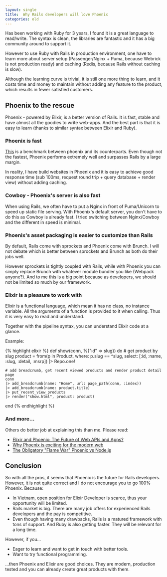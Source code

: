 ```yaml
---
layout: single
title:  Why Rails developers will love Phoenix
categories: old
---
```


Has been working with Ruby for 3 years, I found it is a great language to read/write. The syntax is clean, the libraries are fantastic and it has a big community around to support it.

However to use Ruby with Rails in production environment, one have to learn more about server setup (Passenger/Nginx + Puma, because Webrick is not production ready) and caching (Redis, because Rails without caching is slow).

Although the learning curve is trivial, it is still one more thing to learn, and it costs time and money to maintain without adding any feature to the product, which results in fewer satisfied customers.

## Phoenix to the rescue

Phoenix - powered by Elixir, is a better version of Rails. It is fast, stable and have almost all the goodies to write web-apps. And the best part is that it is easy to learn (thanks to similar syntax between Elixir and Ruby).

### Phoenix is fast

[This](https://github.com/mroth/phoenix-showdown) is a benchmark between phoenix and its counterparts. Even though not the fastest, Phoenix performs extremely well and surpasses Rails by a large margin.

In reality, I have build websites in Phoenix and it is easy to achieve good response time (sub 100ms, request round trip + query database + render view) without adding caching.

### Cowboy - Phoenix's server is also fast

When using Rails, we often have to put a Nginx in front of Puma/Unicorn to speed up static file serving. With Phoenix's default server, you don't have to do this as Cowboy is already fast. I tried switching between Nginx/Cowboy and the different in speed is minimal.

### Phoenix's asset packaging is easier to customize than Rails

By default, Rails come with sprockets and Phoenix come with Brunch. I will not debate which is better between sprockets and Brunch as both do their jobs well.

However sprockets is tightly coupled with Rails, while with Phoenix you can simply replace Brunch with whatever module bundler you like (Webpack anyone?). And to me this is a big point because as developers, we should not be limited so much by our framework.

### Elixir is a pleasure to work with

Elixir is a functional language, which mean it has no class, no instance variable. All the arguments of a function is provided to it when calling. Thus it is very easy to read and understand.

Together with the pipeline syntax, you can understand Elixir code at a glance.

Example:

{% highlight elixir %}
  def show(conn, %{"id" => slug}) do
    # get product by slug
    product =
      from(p in Product,
      where: p.slug == ^slug,
      select: [:id, :name, :slug, :detail, :msrp])
      |> Repo.one!

    # add breadcrumb, get recent viewed products and render product detail page
    conn
    |> add_breadcrumb(name: "Home", url: page_path(conn, :index))
    |> add_breadcrumb(name: product.title)
    |> put_recent_view_products
    |> render("show.html", product: product)
  end
{% endhighlight %}

### And more...

Others do better job at explaining this than me. Please read:
- [Elixir and Phoenix: The Future of Web APIs and Apps?](http://blog.carbonfive.com/2016/04/19/elixir-and-phoenix-the-future-of-web-apis-and-apps/)
- [Why Phoenix is exciting for the modern web](https://14islands.com/blog/2016/08/16/phoenix-framework/)
- [The Obligatory "Flame War" Phoenix vs Node.js](http://www.akitaonrails.com/2015/12/03/the-obligatory-flame-war-phoenix-vs-node-js)

## Conclusion

So with all the pros, it seems that Phoenix is the future for Rails developers. However, it is not quite correct and I do not encourage you to go 100% Phoenix. Because:
- In Vietnam, open position for Elixir Developer is scarce, thus your opportunity will be limited.
- Rails market is big. There are many job offers for experienced Rails developers and the pay is competitive.
- Even though having many drawbacks, Rails is a matured framework with tons of support. And Ruby is also getting faster. They will be relevant for a long time.

However, if you...
- Eager to learn and want to get in touch with better tools.
- Want to try functional programming.

...then Phoenix and Elixir are good choices. They are modern, production tested and you can already create great products with them.
